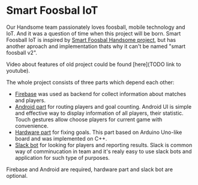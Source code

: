 # Smart Foosbal IoT

Our Handsome team passionately loves foosball, mobile technology and IoT. And it was a question of time when this project will be born. Smart Foosball IoT is inspired by [Smart Foosbal Handsome project](https://github.com/handsomecode/smart-foosball), but has another aproach and implementation thats why it can't be named "smart foosball v2".

Video about features of old project could be found [here](TODO link to youtube).

The whole project consists of three parts which depend each other:

* [Firebase](/README-firebase.md) was used as backend for collect information about matches and players.
* [Android part](/AndroidApp/README-android.md) for routing players and goal counting. Android UI is simple and effective way to display information of all players, their statistic. Touch gestures allow choose players for current game with сonvenience.
* [Hardware part](/Arduino/README-arduino.md) for fixing goals. This part based on Arduino Uno-like board and was implemented on C++.
* [Slack bot](/SlackBot/README-slackbot.md) for looking for players and reporting results. Slack is common way of comminucation in team and it's realy easy to use slack bots and application for such type of purposes.

Firebase and Android are required, hardware part and slack bot are optional.
